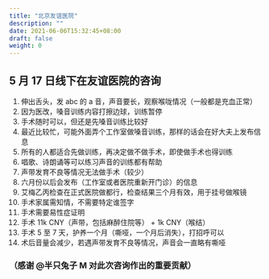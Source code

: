 ```yaml
---
title: "北京友谊医院"
description: ""
date: 2021-06-06T15:32:45+08:00
draft: false
weight: 0
---
```


## 5 月 17 日线下在友谊医院的咨询

1. 伸出舌头，发 abc 的 a 音，声音要长，观察喉咙情况（一般都是充血正常）
2. 因为医改，嗓音训练内容打擦边球，训练暂停
3. 手术随时可以，但还是先嗓音训练比较好
4. 最近比较忙，可能外面弄个工作室做嗓音训练，那样的话会在好大夫上发布信息
5. 所有的人都适合先做训练，再决定做不做手术，即使做手术也得训练
6. 唱歌、诗朗诵等可以练习声音的训练都有帮助
7. 声带发育不良等情况无法做手术（较少）
8. 六月份以后会发布（工作室或者医院重新开门诊）的信息
9. 艾梅乙丙检查在正式医院做都行，检查结果三个月有效，用于挂号做喉镜
10. 手术家属需知情，不需要特定谁签字
11. 手术需要易性症证明
12. 手术 11k CNY（声带，包括麻醉住院等） + 1k CNY（喉结）
13. 手术 5 至 7 天，护养一个月（嘶哑，一个月后消失），打招呼可以
14. 术后音量会减少，若遇声带发育不良等情况，声音会一直略有嘶哑

### （感谢 @半只兔子 M 对此次咨询作出的重要贡献）
